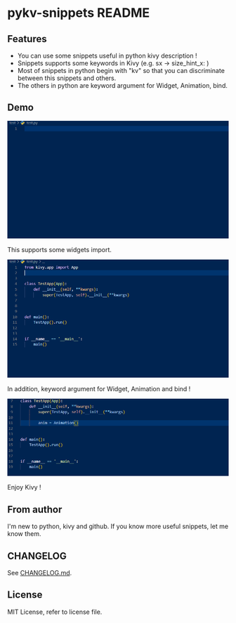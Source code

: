 # pykv-snippets README

## Features

- You can use some snippets useful in python kivy description !
- Snippets supports some keywords in Kivy (e.g. sx -> size_hint_x: )
- Most of snippets in python begin with "kv" so that you can discriminate between this snippets and others.
- The others in python are keyword argument for Widget, Animation, bind.

## Demo

![python-Kivy-snippets](image/pythonDemo.gif)

This supports some widgets import.

![python-Kivy-snippets](image/importDEMO.gif)

In addition, keyword argument for Widget, Animation and bind !

![python-Kivy-snippets](image/keywordArgumentDEMO.gif)

Enjoy Kivy !

## From author

I'm new to python, kivy and github.
If you know more useful snippets, let me know them.

## CHANGELOG

See [CHANGELOG.md](https://github.com/Take-Me1010/pykv-snippets).

## License

MIT License, refer to license file.